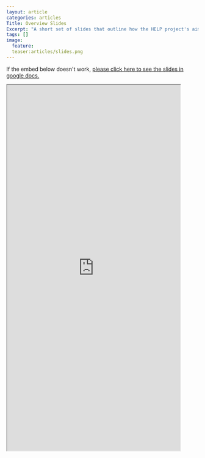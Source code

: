 ```yaml
---
layout: article
categories: articles
Title: Overview Slides
Excerpt: "A short set of slides that outline how the HELP project's aims and how it will run"
tags: []
image:
  feature:
  teaser:articles/slides.png
---
```


If the embed below doesn't work, [please click here to see the slides in google docs.](https://drive.google.com/file/d/1kgj6Si2ms77-7M7WdaBMXnZnKE23ynHu/preview)

<iframe src="https://drive.google.com/file/d/1kgj6Si2ms77-7M7WdaBMXnZnKE23ynHu/preview" width="90%" height="960"></iframe>
